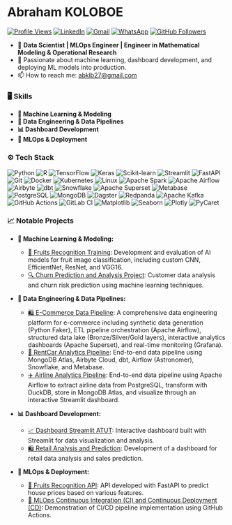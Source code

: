 # Abraham KOLOBOE

[![Profile Views](https://hits.seeyoufarm.com/api/count/incr/badge.svg?url=https://github.com/abrahamkoloboe27&count_bg=%2379C83D&title_bg=%23555555&icon=&icon_color=%23E7E7E7&title=Profile+Views&edge_flat=false)](https://hits.seeyoufarm.com)
[![LinkedIn](https://img.shields.io/badge/-LinkedIn-blue?style=flat&logo=Linkedin&logoColor=white)](https://www.linkedin.com/in/abraham-zacharie-koloboe-data-science-ia-generative-llms-machine-learning/)
[![Gmail](https://img.shields.io/badge/-Gmail-c14438?style=flat&logo=Gmail&logoColor=white)](mailto:abklb27@gmail.com)
[![WhatsApp](https://img.shields.io/badge/-WhatsApp-25D366?style=flat&logo=WhatsApp&logoColor=white)](https://wa.me/22991838421)
[![GitHub Followers](https://img.shields.io/github/followers/abrahamkoloboe27?label=Follow&style=social)](https://github.com/abrahamkoloboe27)

- 💼 **Data Scientist | MLOps Engineer | Engineer in Mathematical Modeling & Operational Research**
- 🌱 Passionate about machine learning, dashboard development, and deploying ML models into production.
- 📫 How to reach me: abklb27@gmail.com

### 🖥️ Skills

- **🤖 Machine Learning & Modeling**
- **🔄 Data Engineering & Data Pipelines**
- **📊 Dashboard Development**
- **🚀 MLOps & Deployment**

### ⚙️ Tech Stack

![Python](https://img.shields.io/badge/-Python-3776AB?style=flat-square&logo=Python&logoColor=white)
![R](https://img.shields.io/badge/-R-276DC3?style=flat-square&logo=R&logoColor=white)
![TensorFlow](https://img.shields.io/badge/-TensorFlow-FF6F00?style=flat-square&logo=TensorFlow&logoColor=white)
![Keras](https://img.shields.io/badge/-Keras-D00000?style=flat-square&logo=Keras&logoColor=white)
![Scikit-learn](https://img.shields.io/badge/-Scikit--learn-F7931E?style=flat-square&logo=scikit-learn&logoColor=white)
![Streamlit](https://img.shields.io/badge/-Streamlit-FF4B4B?style=flat-square&logo=Streamlit&logoColor=white)
![FastAPI](https://img.shields.io/badge/-FastAPI-009688?style=flat-square&logo=FastAPI&logoColor=white)
![Git](https://img.shields.io/badge/-Git-F05032?style=flat-square&logo=Git&logoColor=white)
![Docker](https://img.shields.io/badge/-Docker-2496ED?style=flat-square&logo=Docker&logoColor=white)
![Kubernetes](https://img.shields.io/badge/-Kubernetes-326CE5?style=flat-square&logo=Kubernetes&logoColor=white)
![Linux](https://img.shields.io/badge/-Linux-FCC624?style=flat-square&logo=Linux&logoColor=white)
![Apache Spark](https://img.shields.io/badge/-Apache%20Spark-E25A1C?style=flat-square&logo=apachespark&logoColor=white)
![Apache Airflow](https://img.shields.io/badge/-Apache%20Airflow-017CEE?style=flat-square&logo=apacheairflow&logoColor=white)
![Airbyte](https://img.shields.io/badge/-Airbyte-615EFF?style=flat-square&logo=airbyte&logoColor=white)
![dbt](https://img.shields.io/badge/-dbt-FF694B?style=flat-square&logo=dbt&logoColor=white)
![Snowflake](https://img.shields.io/badge/-Snowflake-29B5E8?style=flat-square&logo=snowflake&logoColor=white)
![Apache Superset](https://img.shields.io/badge/-Apache%20Superset-00A699?style=flat-square&logo=apachesuperset&logoColor=white)
![Metabase](https://img.shields.io/badge/-Metabase-509EE3?style=flat-square&logo=metabase&logoColor=white)
![PostgreSQL](https://img.shields.io/badge/-PostgreSQL-336791?style=flat-square&logo=postgresql&logoColor=white)
![MongoDB](https://img.shields.io/badge/-MongoDB-47A248?style=flat-square&logo=mongodb&logoColor=white)
![Dagster](https://img.shields.io/badge/-Dagster-1A1919?style=flat-square&logo=dagster&logoColor=white)
![Redpanda](https://img.shields.io/badge/-Redpanda-FA4D57?style=flat-square&logo=redpanda&logoColor=white)
![Apache Kafka](https://img.shields.io/badge/-Apache%20Kafka-231F20?style=flat-square&logo=apachekafka&logoColor=white)
![GitHub Actions](https://img.shields.io/badge/-GitHub%20Actions-2088FF?style=flat-square&logo=githubactions&logoColor=white)
![GitLab CI](https://img.shields.io/badge/-GitLab%20CI-FCA121?style=flat-square&logo=gitlab&logoColor=white)
![Matplotlib](https://img.shields.io/badge/-Matplotlib-11557C?style=flat-square&logo=Matplotlib&logoColor=white)
![Seaborn](https://img.shields.io/badge/-Seaborn-3776AB?style=flat-square&logo=Seaborn&logoColor=white)
![Plotly](https://img.shields.io/badge/-Plotly-3F4F75?style=flat-square&logo=Plotly&logoColor=white)
![PyCaret](https://img.shields.io/badge/-PyCaret-1C1E24?style=flat-square&logo=PyCaret&logoColor=white)

### 📈 Notable Projects

- **🤖 Machine Learning & Modeling:**
  - [🍎 Fruits Recognition Training](https://github.com/abrahamkoloboe27/Fruits-Recognition-Training): Development and evaluation of AI models for fruit image classification, including custom CNN, EfficientNet, ResNet, and VGG16.
  - [🔍 Churn Prediction and Analysis Project](https://github.com/abrahamkoloboe27/Churn-Prediction-and-Analysis-Project): Customer data analysis and churn risk prediction using machine learning techniques.

- **🔄 Data Engineering & Data Pipelines:**
  - [🛍️ E-Commerce Data Pipeline](https://github.com/abrahamkoloboe27/E-Commerce-Data-Pipeline-And-Dashboard-With-Apache-Superset): A comprehensive data engineering platform for e-commerce including synthetic data generation (Python Faker), ETL pipeline orchestration (Apache Airflow), structured data lake (Bronze/Silver/Gold layers), interactive analytics dashboards (Apache Superset), and real-time monitoring (Grafana).
  - [🚗 RentCar Analytics Pipeline](https://github.com/abrahamkoloboe27/rentcar-pipeline-airbyte-snowflake-dbt-airflow-astro): End-to-end data pipeline using MongoDB Atlas, Airbyte Cloud, dbt, Airflow (Astronomer), Snowflake, and Metabase.
  - [✈️ Airline Analytics Pipeline](https://github.com/abrahamkoloboe27/Airflow-Pipeline-Dashboard-Compagnie-Aerienne): End-to-end data pipeline using Apache Airflow to extract airline data from PostgreSQL, transform with DuckDB, store in MongoDB Atlas, and visualize through an interactive Streamlit dashboard.

- **📊 Dashboard Development:**
  - [📈 Dashboard Streamlit ATUT](https://github.com/abrahamkoloboe27/Dashboard-Streamlit-ATUT): Interactive dashboard built with Streamlit for data visualization and analysis.
  - [🛍️ Retail Analysis and Prediction](https://github.com/abrahamkoloboe27/Retail-Analysis-and-Prediction): Development of a dashboard for retail data analysis and sales prediction.

- **🚀 MLOps & Deployment:**
  - [🍇 Fruits Recognition API](https://github.com/abrahamkoloboe27/Fruits-Recognition-API): API developed with FastAPI to predict house prices based on various features.
  - [🔧 MLOps Continuous Integration (CI) and Continuous Deployment (CD)](https://github.com/abrahamkoloboe27/Demo-CICD-With-Github-Actions-ATUT-SN): Demonstration of CI/CD pipeline implementation using GitHub Actions.
